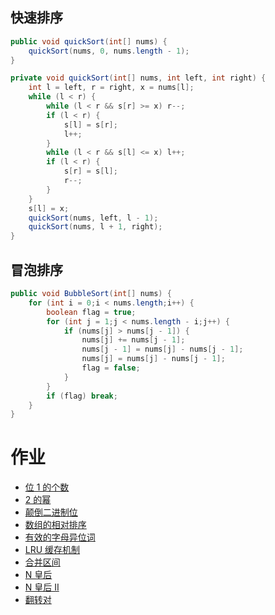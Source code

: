 ## 快速排序
```java
public void quickSort(int[] nums) {
    quickSort(nums, 0, nums.length - 1);
}

private void quickSort(int[] nums, int left, int right) {
    int l = left, r = right, x = nums[l];
    while (l < r) {
        while (l < r && s[r] >= x) r--;
        if (l < r) {
            s[l] = s[r];
            l++;
        }   
        while (l < r && s[l] <= x) l++;
        if (l < r) {
            s[r] = s[l];
            r--;
        }
    }
    s[l] = x;
    quickSort(nums, left, l - 1);
    quickSort(nums, l + 1, right);
}
```

## 冒泡排序
```java
public void BubbleSort(int[] nums) {
    for (int i = 0;i < nums.length;i++) {
        boolean flag = true;
        for (int j = 1;j < nums.length - i;j++) {
            if (nums[j] > nums[j - 1]) {
                nums[j] += nums[j - 1];
                nums[j - 1] = nums[j] - nums[j - 1];
                nums[j] = nums[j] - nums[j - 1];
                flag = false;
            }
        }
        if (flag) break;
    }
}
```

# 作业
* [位 1 的个数](./P191Solution.java)
* [2 的幂](./P231Solution.java)
* [颠倒二进制位](./P190Solution.java)
* [数组的相对排序](./P1122Solution.java)
* [有效的字母异位词](./P242Solution.java)
* [LRU 缓存机制](./P146Solution.java)
* [合并区间](./P56Solution.java)
* [N 皇后](./P51Solution.java)
* [N 皇后 II](./P52Solution.java)
* [翻转对](./P493Solution.java)